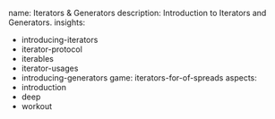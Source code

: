 name: Iterators & Generators
description: Introduction to Iterators and Generators.
insights:
  - introducing-iterators
  - iterator-protocol
  - iterables
  - iterator-usages
  - introducing-generators
game: iterators-for-of-spreads
aspects:
  - introduction
  - deep
  - workout
